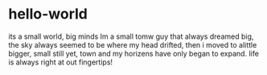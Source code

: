 # hello-world
its a small world, big minds
Im a small tomw guy that always dreamed big, the sky always seemed to be where my head drifted, then i moved to alittle bigger, small still yet, town and my horizens have only began to expand. life is always right at out fingertips!
